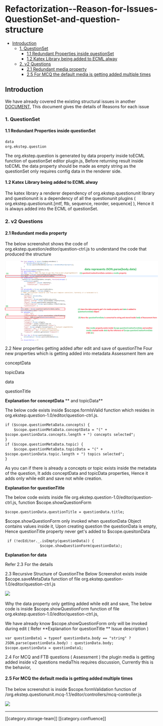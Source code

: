 # Refactorization--Reason-for-Issues-QuestionSet-and-question-structure

* [Introduction ](refactorization-reason-for-issues-questionset-and-question-structure.md#introduction )
  * [1. QuestionSet](refactorization-reason-for-issues-questionset-and-question-structure.md#1. questionset)
    * [1.1 Redundant Properties inside questionSet](refactorization-reason-for-issues-questionset-and-question-structure.md#1.1-redundant-properties-inside-questionset)
    * [1.2 Katex Library being added to ECML alway](refactorization-reason-for-issues-questionset-and-question-structure.md#1.2-katex-library-being-added-to-ecml-alway)
  * [2. v2 Questions ](refactorization-reason-for-issues-questionset-and-question-structure.md#2.-v2-questions )
    * [2.1 Redundant media property](refactorization-reason-for-issues-questionset-and-question-structure.md#2.1-redundant-media-property)
    * [2.5 For MCQ the default media is getting added multiple times ](refactorization-reason-for-issues-questionset-and-question-structure.md#2.5-for-mcq-the-default-media-is-getting-added-multiple-times )

## Introduction&#x20;

We have already covered the existing structural issues in another [DOCUMENT](https://project-sunbird.atlassian.net/wiki/spaces/DPT/pages/794558518), This document gives the details of Reasons for each issue

### 1. QuestionSet

#### 1.1 Redundant Properties inside questionSet

```
data 
org.ekstep.question
```

The org.ekstep.question is generated by data property inside toECML function of  questionSet editor plugin.js,  Before returning result inside toECML  the data property should be made as empty string as the questionSet only requires config data in the renderer side.

#### 1.2 Katex Library being added to ECML alway

The katex library a renderer dependency of org.ekstep.questionunit library and questionunit is a dependency of all the questionunit plugins ( org.ekstep.questionunit.\[mtf, ftb, sequence, reorder, sequence] ), Hence it is always added into the ECML of questionSet.

### 2. v2 Questions&#x20;

#### 2.1 Redundant media property

The below screenshot shows the code of org.ekstep.question/editor/question-ctrl.js to understand the code that produced the structure

![](../../../../Design/FullExport/images/storage/media-issue.png)

2.2 New properties getting added after edit and save of questionThe Four new properties which is getting added into metadata Assessment Item are&#x20;

conceptData

topicData

data

questionTitle

**Explanation for  conceptData** \*\* and topicData\*\*

The below code exists inside $scope.formIsValid function which resides in org.ekstep.question-1.0/editor/question-ctrl.js.

```
if ($scope.questionMetaData.concepts) {
	$scope.questionMetaData.conceptData = "(" + $scope.questionData.concepts.length + ") concepts selected";
}
if ($scope.questionMetaData.topic) {
	$scope.questionMetaData.topicData = "(" + $scope.questionData.topic.length + ") topics selected";
}
```

As you can if there is already a concepts or topic exists inside the metadata of the question,  It adds conceptData and topicData properties, Hence  it adds  only while edit and save not while creation.

**Explanation for questionTitle**

The below code exists inside file org.ekstep.question-1.0/editor/question-ctrl.js, function $scope.showQuestionForm&#x20;

```
$scope.questionData.questionTitle = questionData.title;
```

$scope.showQuestionForm  only invoked when questionData Object contains values inside it, Upon creating question the questionData is empty, Hence questionTitle property never get's added to $scope.quesitonData

```
 if (!ecEditor._.isEmpty(questionData)) {
                $scope.showQuestionForm(questionData);
```

**Explanation for data**

Refer 2.3 For the details

2.3 Recursive Structure of QuestionThe Below Screenshot exists inside $scope.saveMetaData function of file org.ekstep.question-1.0/editor/question-ctrl.js

![](../../../../Design/FullExport/images/storage/data\_problem.png)

Why the data property only getting added while edit and save, The below code is inside $scope.showQuestionForm function of file org.ekstep.question-1.0/editor/question-ctrl.js,&#x20;

We have already know $scope.showQuestionForm only will be invoked during edit ( Refer  \*\*Explanation for questionTitle \*\* Issue description )

```
var questionData1 = typeof questionData.body == "string" ? JSON.parse(questionData.body) : questionData.body;
$scope.questionData = questionData1;
```

2.4 For MCQ and FTB questions ( Assessment ) the plugin media is getting added inside v2 questions mediaThis requires discussion, Currently this is the behavior,&#x20;

#### 2.5 For MCQ the default media is getting added multiple times&#x20;

The below screenshot is inside $scope.formValidation function of /org.ekstep.questionunit.mcq-1.1/editor/controllers/mcq-controller.js

![](../../../../Design/FullExport/images/storage/MCQ\_redundant\_media.png)

***

\[\[category.storage-team]] \[\[category.confluence]]
